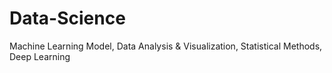 # Data-Science
Machine Learning Model, Data Analysis &amp; Visualization, Statistical Methods, Deep Learning

